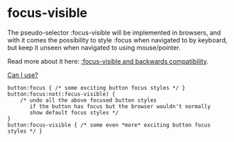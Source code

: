 # focus-visible

The pseudo-selector :focus-visible will be implemented in browsers, and with it comes the possibility to style :focus when navigated to by keyboard, but keep it unseen when navigated to using mouse/pointer.

Read more about it here: [:focus-visible and backwards compatibility](https://developer.paciellogroup.com/blog/2018/03/focus-visible-and-backwards-compatibility/).

[Can I use?](https://caniuse.com/#search=%3Afocus-visible)

```
button:focus { /* some exciting button focus styles */ }
button:focus:not(:focus-visible) {
    /* undo all the above focused button styles
       if the button has focus but the browser wouldn't normally
       show default focus styles */
}
button:focus-visible { /* some even *more* exciting button focus styles */ }
```
